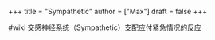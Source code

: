 +++
title = "Sympathetic"
author = ["Max"]
draft = false
+++

\#wiki
交感神经系统（Sympathetic）支配应付紧急情况的反应
